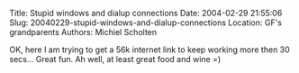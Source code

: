 Title: Stupid windows and dialup connections
Date: 2004-02-29 21:55:06
Slug: 20040229-stupid-windows-and-dialup-connections
Location: GF's grandparents
Authors: Michiel Scholten

<p>OK, here I am trying to get a 56k internet link to keep working more then 30 secs... Great fun. Ah well, at least great food and wine =)</p>
